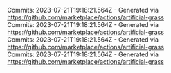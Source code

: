 Commits: 2023-07-21T19:18:21.564Z - Generated via https://github.com/marketplace/actions/artificial-grass
<br>
Commits: 2023-07-21T19:18:21.564Z - Generated via https://github.com/marketplace/actions/artificial-grass
<br>
Commits: 2023-07-21T19:18:21.564Z - Generated via https://github.com/marketplace/actions/artificial-grass
<br>
Commits: 2023-07-21T19:18:21.564Z - Generated via https://github.com/marketplace/actions/artificial-grass
<br>
